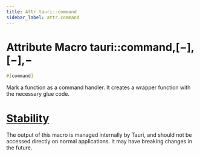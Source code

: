 ```yaml
---
title: Attr tauri::command
sidebar_label: attr.command
---
```


# Attribute Macro tauri::command,\[−],\[−],−

```rs
#[command]
```

Mark a function as a command handler. It creates a wrapper function with the necessary glue code.

# [Stability](/docs/api/rust/tauri/about:blank#stability)

The output of this macro is managed internally by Tauri, and should not be accessed directly on normal applications. It may have breaking changes in the future.
